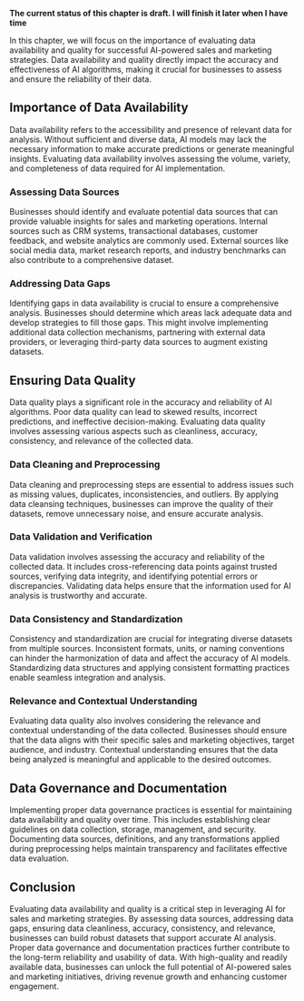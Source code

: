 **The current status of this chapter is draft. I will finish it later when I have time**

In this chapter, we will focus on the importance of evaluating data availability and quality for successful AI-powered sales and marketing strategies. Data availability and quality directly impact the accuracy and effectiveness of AI algorithms, making it crucial for businesses to assess and ensure the reliability of their data.

Importance of Data Availability
-------------------------------

Data availability refers to the accessibility and presence of relevant data for analysis. Without sufficient and diverse data, AI models may lack the necessary information to make accurate predictions or generate meaningful insights. Evaluating data availability involves assessing the volume, variety, and completeness of data required for AI implementation.

### Assessing Data Sources

Businesses should identify and evaluate potential data sources that can provide valuable insights for sales and marketing operations. Internal sources such as CRM systems, transactional databases, customer feedback, and website analytics are commonly used. External sources like social media data, market research reports, and industry benchmarks can also contribute to a comprehensive dataset.

### Addressing Data Gaps

Identifying gaps in data availability is crucial to ensure a comprehensive analysis. Businesses should determine which areas lack adequate data and develop strategies to fill those gaps. This might involve implementing additional data collection mechanisms, partnering with external data providers, or leveraging third-party data sources to augment existing datasets.

Ensuring Data Quality
---------------------

Data quality plays a significant role in the accuracy and reliability of AI algorithms. Poor data quality can lead to skewed results, incorrect predictions, and ineffective decision-making. Evaluating data quality involves assessing various aspects such as cleanliness, accuracy, consistency, and relevance of the collected data.

### Data Cleaning and Preprocessing

Data cleaning and preprocessing steps are essential to address issues such as missing values, duplicates, inconsistencies, and outliers. By applying data cleansing techniques, businesses can improve the quality of their datasets, remove unnecessary noise, and ensure accurate analysis.

### Data Validation and Verification

Data validation involves assessing the accuracy and reliability of the collected data. It includes cross-referencing data points against trusted sources, verifying data integrity, and identifying potential errors or discrepancies. Validating data helps ensure that the information used for AI analysis is trustworthy and accurate.

### Data Consistency and Standardization

Consistency and standardization are crucial for integrating diverse datasets from multiple sources. Inconsistent formats, units, or naming conventions can hinder the harmonization of data and affect the accuracy of AI models. Standardizing data structures and applying consistent formatting practices enable seamless integration and analysis.

### Relevance and Contextual Understanding

Evaluating data quality also involves considering the relevance and contextual understanding of the data collected. Businesses should ensure that the data aligns with their specific sales and marketing objectives, target audience, and industry. Contextual understanding ensures that the data being analyzed is meaningful and applicable to the desired outcomes.

Data Governance and Documentation
---------------------------------

Implementing proper data governance practices is essential for maintaining data availability and quality over time. This includes establishing clear guidelines on data collection, storage, management, and security. Documenting data sources, definitions, and any transformations applied during preprocessing helps maintain transparency and facilitates effective data evaluation.

Conclusion
----------

Evaluating data availability and quality is a critical step in leveraging AI for sales and marketing strategies. By assessing data sources, addressing data gaps, ensuring data cleanliness, accuracy, consistency, and relevance, businesses can build robust datasets that support accurate AI analysis. Proper data governance and documentation practices further contribute to the long-term reliability and usability of data. With high-quality and readily available data, businesses can unlock the full potential of AI-powered sales and marketing initiatives, driving revenue growth and enhancing customer engagement.
